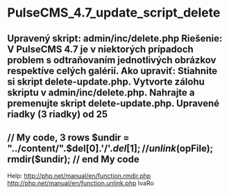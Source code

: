 # PulseCMS_4.7_update_script_delete
Upravený skript: admin/inc/delete.php
Riešenie:
V PulseCMS 4.7 je v niektorých prípadoch problem s odtraňovaním
jednotlivých obrázkov respektíve celých galérií.
Ako upraviť:
Stiahnite si skript delete-update.php.
Vytvorte zálohu skriptu v admin/inc/delete.php.
Nahrajte a premenujte skript delete-update.php.
Upravené riadky (3 riadky) od 25
-------------------------
// My code, 3 rows
$undir = "../content/".$del[0].'/'.$del[1];
//unlink($opFile);
 rmdir($undir);	
// end My code
---------------------
Help:
http://php.net/manual/en/function.rmdir.php
http://php.net/manual/en/function.unlink.php
IvaRo
